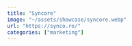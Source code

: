 ```yaml
---
title: "Syncore"
image: "~/assets/showcase/syncore.webp"
url: "https://synco.re/"
categories: ["marketing"]
---
```

